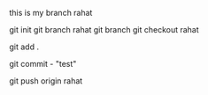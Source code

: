 this is  my branch rahat

git init 
git branch rahat
git branch
git checkout rahat

git add .

git commit - "test"

git push origin rahat
